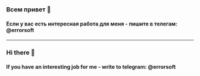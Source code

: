 ### Всем привет 👋

#### Если у вас есть интересная работа для меня - пишите в телегам: @errorsoft

---

### Hi there 👋

#### If you have an interesting job for me - write to telegram: @errorsoft

<!--
**errorcalc/errorcalc** is a ✨ _special_ ✨ repository because its `README.md` (this file) appears on your GitHub profile.

Here are some ideas to get you started:

- 🔭 I’m currently working on ...
- 🌱 I’m currently learning ...
- 👯 I’m looking to collaborate on ...
- 🤔 I’m looking for help with ...
- 💬 Ask me about ...
- 📫 How to reach me: ...
- 😄 Pronouns: ...
- ⚡ Fun fact: ...
-->
